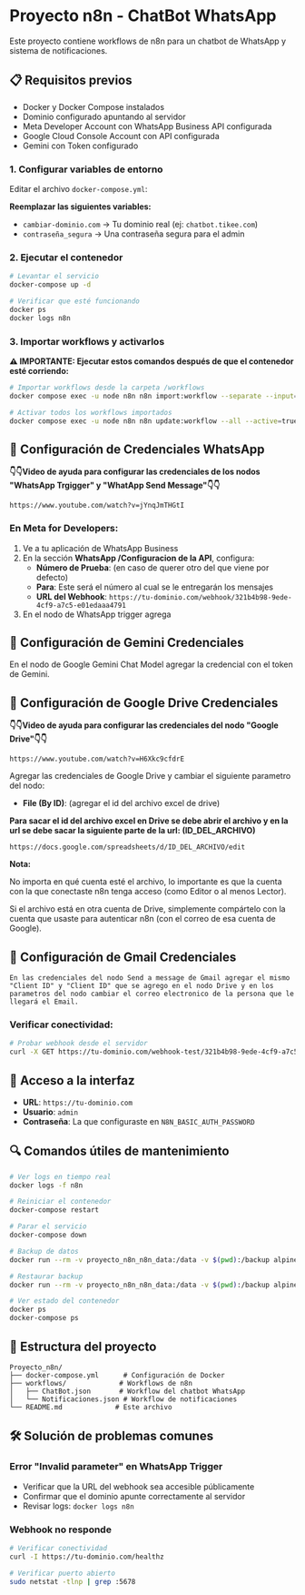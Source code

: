 # Proyecto n8n - ChatBot WhatsApp

Este proyecto contiene workflows de n8n para un chatbot de WhatsApp y sistema de notificaciones.

## 📋 Requisitos previos

- Docker y Docker Compose instalados
- Dominio configurado apuntando al servidor
- Meta Developer Account con WhatsApp Business API configurada
- Google Cloud Console Account con API configurada
- Gemini con Token configurado

### 1. Configurar variables de entorno

Editar el archivo `docker-compose.yml`:

**Reemplazar las siguientes variables:**
- `cambiar-dominio.com` → Tu dominio real (ej: `chatbot.tikee.com`)
- `contraseña_segura` → Una contraseña segura para el admin

### 2. Ejecutar el contenedor

```bash
# Levantar el servicio
docker-compose up -d

# Verificar que esté funcionando
docker ps
docker logs n8n
```

### 3. Importar workflows y activarlos

**⚠️ IMPORTANTE: Ejecutar estos comandos después de que el contenedor esté corriendo:**

```bash
# Importar workflows desde la carpeta /workflows
docker compose exec -u node n8n n8n import:workflow --separate --input=/workflows

# Activar todos los workflows importados
docker compose exec -u node n8n n8n update:workflow --all --active=true
```

## 🔧 Configuración de Credenciales WhatsApp

**👇👇Video de ayuda para configurar las credenciales de los nodos "WhatsApp Trgigger" y "WhatApp Send Message"👇👇**

`https://www.youtube.com/watch?v=jYnqJmTHGtI`

### En Meta for Developers:

1. Ve a tu aplicación de WhatsApp Business
2. En la sección **WhatsApp /Configuracion de la API**, configura:
   - **Número de Prueba**: (en caso de querer otro del que viene por defecto)
   - **Para**: Este será el número al cual se le entregarán los mensajes
   - **URL del Webhook**: `https://tu-dominio.com/webhook/321b4b98-9ede-4cf9-a7c5-e01edaaa4791`
3. En el nodo de WhatsApp trigger agrega

## 🔧 Configuración de Gemini Credenciales
En el nodo de Google Gemini Chat Model agregar la credencial con el token de Gemini.

## 🔧 Configuración de Google Drive Credenciales

**👇👇Video de ayuda para configurar las credenciales del nodo "Google Drive"👇👇**

`https://www.youtube.com/watch?v=H6Xkc9cfdrE`

Agregar las credenciales de Google Drive y cambiar el siguiente parametro del nodo:
    
- **File (By ID)**: (agregar el id del archivo excel de drive)

**Para sacar el id del archivo excel en Drive se debe abrir el archivo y en la url se debe sacar la siguiente parte de la url: (ID_DEL_ARCHIVO)**

`https://docs.google.com/spreadsheets/d/ID_DEL_ARCHIVO/edit`

**Nota:**

No importa en qué cuenta esté el archivo, lo importante es que la cuenta con la que conectaste n8n tenga acceso (como Editor o al menos Lector).

Si el archivo está en otra cuenta de Drive, simplemente compártelo con la cuenta que usaste para autenticar n8n (con el correo de esa cuenta de Google).

## 🔧 Configuración de Gmail Credenciales
    En las credenciales del nodo Send a message de Gmail agregar el mismo "Client ID" y "Client ID" que se agrego en el nodo Drive y en los parametros del nodo cambiar el correo electronico de la persona que le llegará el Email.

### Verificar conectividad:

```bash
# Probar webhook desde el servidor
curl -X GET https://tu-dominio.com/webhook-test/321b4b98-9ede-4cf9-a7c5-e01edaaa4791
```

## 📱 Acceso a la interfaz

- **URL**: `https://tu-dominio.com`
- **Usuario**: `admin`
- **Contraseña**: La que configuraste en `N8N_BASIC_AUTH_PASSWORD`

## 🔍 Comandos útiles de mantenimiento

```bash
# Ver logs en tiempo real
docker logs -f n8n

# Reiniciar el contenedor
docker-compose restart

# Parar el servicio
docker-compose down

# Backup de datos
docker run --rm -v proyecto_n8n_n8n_data:/data -v $(pwd):/backup alpine tar czf /backup/n8n_backup.tar.gz /data

# Restaurar backup
docker run --rm -v proyecto_n8n_n8n_data:/data -v $(pwd):/backup alpine tar xzf /backup/n8n_backup.tar.gz -C /

# Ver estado del contenedor
docker ps
docker-compose ps
```

## 📂 Estructura del proyecto

```
Proyecto_n8n/
├── docker-compose.yml      # Configuración de Docker
├── workflows/             # Workflows de n8n
│   ├── ChatBot.json       # Workflow del chatbot WhatsApp
│   └── Notificaciones.json # Workflow de notificaciones
└── README.md             # Este archivo
```

## 🛠️ Solución de problemas comunes

### Error "Invalid parameter" en WhatsApp Trigger
- Verificar que la URL del webhook sea accesible públicamente
- Confirmar que el dominio apunte correctamente al servidor
- Revisar logs: `docker logs n8n`

### Webhook no responde
```bash
# Verificar conectividad
curl -I https://tu-dominio.com/healthz

# Verificar puerto abierto
sudo netstat -tlnp | grep :5678
```
